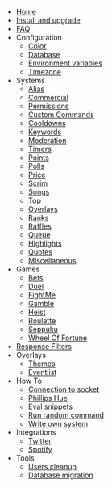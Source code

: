 * [Home](_master/)
* [Install and upgrade](_master/install-and-upgrade.md)
* [FAQ](_master/faq.md)
* Configuration
  * [Color](_master/configuration/color.md)
  * [Database](_master/configuration/database.md)
  * [Environment variables](_master/configuration/env.md)
  * [Timezone](_master/configuration/timezone.md)
* Systems
  * [Alias](_master/commands/alias.md)
  * [Commercial](_master/commands/commercial.md)
  * [Permissions](_master/commands/permissions.md)
  * [Custom Commands](_master/commands/custom-commands.md)
  * [Cooldowns](_master/commands/cooldowns.md)
  * [Keywords](_master/commands/keywords.md)
  * [Moderation](_master/commands/moderation.md)
  * [Timers](_master/commands/timers.md)
  * [Points](_master/commands/points.md)
  * [Polls](_master/commands/polls.md)
  * [Price](_master/commands/price.md)
  * [Scrim](_master/commands/scrim.md)
  * [Songs](_master/commands/songs.md)
  * [Top](_master/commands/top.md)
  * [Overlays](_master/commands/overlays.md)
  * [Ranks](_master/commands/ranks.md)
  * [Raffles](_master/commands/raffles.md)
  * [Queue](_master/commands/queue.md)
  * [Highlights](_master/commands/highlights.md)
  * [Quotes](_master/commands/quotes.md)
  * [Miscellaneous](_master/commands/miscellaneous.md)
* Games
  * [Bets](_master/games/bets.md)
  * [Duel](_master/games/duel.md)
  * [FightMe](_master/games/fightme.md)
  * [Gamble](_master/games/gamble.md)
  * [Heist](_master/games/heist.md)
  * [Roulette](_master/games/roulette.md)
  * [Seppuku](_master/games/seppuku.md)
  * [Wheel Of Fortune](_master/games/wheelOfFortune.md)
* [Response Filters](_master/filters/all.md)
* Overlays
  * [Themes](_master/overlays/themes.md)
  * [Eventlist](_master/overlays/eventlist.md)
* How To
  * [Connection to socket](_master/howto/connection-to-socket.md)
  * [Phillips Hue](_master/howto/phillipshue.md)
  * [Eval snippets](_master/howto/eval.md)
  * [Run random command](_master/howto/run-random-command.md)
  * [Write own system](_master/howto/write-own-system.md)
* Integrations
  * [Twitter](_master/integrations/twitter.md)
  * [Spotify](_master/integrations/spotify.md)
* Tools
  * [Users cleanup](_master/tools/users-cleanup.md)
  * [Database migration](_master/tools/database.md)